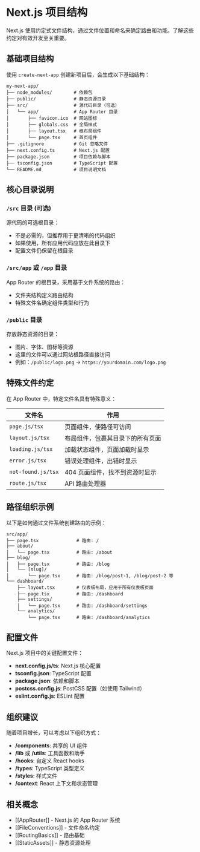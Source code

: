 # Next.js 项目结构

Next.js 使用约定式文件结构，通过文件位置和命名来确定路由和功能。了解这些约定对有效开发至关重要。

## 基础项目结构

使用 `create-next-app` 创建新项目后，会生成以下基础结构：

```
my-next-app/
├── node_modules/        # 依赖包
├── public/              # 静态资源目录
├── src/                 # 源代码目录（可选）
│   └── app/             # App Router 目录
│       ├── favicon.ico  # 网站图标
│       ├── globals.css  # 全局样式
│       ├── layout.tsx   # 根布局组件
│       └── page.tsx     # 首页组件
├── .gitignore           # Git 忽略文件
├── next.config.ts       # Next.js 配置
├── package.json         # 项目依赖与脚本
├── tsconfig.json        # TypeScript 配置
└── README.md            # 项目说明文档
```

## 核心目录说明

### `/src` 目录 (可选)

源代码的可选根目录：

- 不是必需的，但推荐用于更清晰的代码组织
- 如果使用，所有应用代码应放在此目录下
- 配置文件仍保留在根目录

### `/src/app` 或 `/app` 目录

App Router 的根目录，采用基于文件系统的路由：

- 文件夹结构定义路由结构
- 特殊文件名确定组件类型和行为

### `/public` 目录

存放静态资源的目录：

- 图片、字体、图标等资源
- 这里的文件可以通过网站根路径直接访问
- 例如：`/public/logo.png` → `https://yourdomain.com/logo.png`

## 特殊文件约定

在 App Router 中，特定文件名具有特殊意义：

| 文件名             | 作用                             |
| ------------------ | -------------------------------- |
| `page.js/tsx`      | 页面组件，使路径可访问           |
| `layout.js/tsx`    | 布局组件，包裹其目录下的所有页面 |
| `loading.js/tsx`   | 加载状态组件，页面加载时显示     |
| `error.js/tsx`     | 错误处理组件，出错时显示         |
| `not-found.js/tsx` | 404 页面组件，找不到资源时显示   |
| `route.js/tsx`     | API 路由处理器                   |

## 路径组织示例

以下是如何通过文件系统创建路由的示例：

```
src/app/
├── page.tsx              # 路由: /
├── about/
│   └── page.tsx          # 路由: /about
├── blog/
│   ├── page.tsx          # 路由: /blog
│   └── [slug]/
│       └── page.tsx      # 路由: /blog/post-1, /blog/post-2 等
└── dashboard/
    ├── layout.tsx        # 仪表板布局，应用于所有仪表板页面
    ├── page.tsx          # 路由: /dashboard
    ├── settings/
    │   └── page.tsx      # 路由: /dashboard/settings
    └── analytics/
        └── page.tsx      # 路由: /dashboard/analytics
```

## 配置文件

Next.js 项目中的关键配置文件：

- **next.config.js/ts**: Next.js 核心配置
- **tsconfig.json**: TypeScript 配置
- **package.json**: 依赖和脚本
- **postcss.config.js**: PostCSS 配置（如使用 Tailwind）
- **eslint.config.js**: ESLint 配置

## 组织建议

随着项目增长，可以考虑以下组织方式：

- **/components**: 共享的 UI 组件
- **/lib** 或 **/utils**: 工具函数和助手
- **/hooks**: 自定义 React hooks
- **/types**: TypeScript 类型定义
- **/styles**: 样式文件
- **/context**: React 上下文和状态管理

## 相关概念

- [[AppRouter]] - Next.js 的 App Router 系统
- [[FileConventions]] - 文件命名约定
- [[RoutingBasics]] - 路由基础
- [[StaticAssets]] - 静态资源处理
